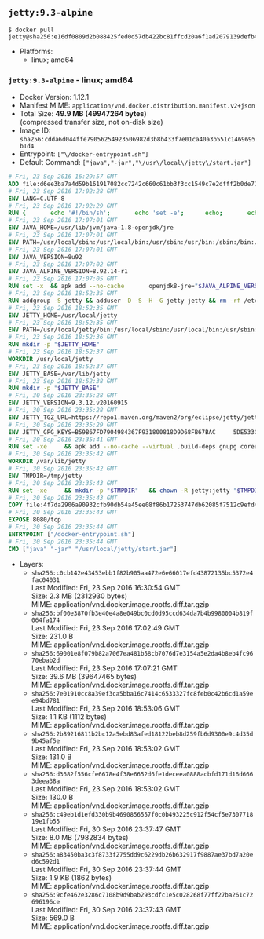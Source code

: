 ## `jetty:9.3-alpine`

```console
$ docker pull jetty@sha256:e16df0809d2b088425fed0d57db422bc81ffcd20a6f1ad2079139defb44400ac
```

-	Platforms:
	-	linux; amd64

### `jetty:9.3-alpine` - linux; amd64

-	Docker Version: 1.12.1
-	Manifest MIME: `application/vnd.docker.distribution.manifest.v2+json`
-	Total Size: **49.9 MB (49947264 bytes)**  
	(compressed transfer size, not on-disk size)
-	Image ID: `sha256:cdda6d044ffe79056254923506982d3b8b433f7e01ca40a3b551c1469695b1d4`
-	Entrypoint: `["\/docker-entrypoint.sh"]`
-	Default Command: `["java","-jar","\/usr\/local\/jetty\/start.jar"]`

```dockerfile
# Fri, 23 Sep 2016 16:29:57 GMT
ADD file:d6ee3ba7a4d59b161917082cc7242c660c61bb3f3cc1549c7e2dfff2b0de7104 in / 
# Fri, 23 Sep 2016 17:02:28 GMT
ENV LANG=C.UTF-8
# Fri, 23 Sep 2016 17:02:29 GMT
RUN { 		echo '#!/bin/sh'; 		echo 'set -e'; 		echo; 		echo 'dirname "$(dirname "$(readlink -f "$(which javac || which java)")")"'; 	} > /usr/local/bin/docker-java-home 	&& chmod +x /usr/local/bin/docker-java-home
# Fri, 23 Sep 2016 17:07:01 GMT
ENV JAVA_HOME=/usr/lib/jvm/java-1.8-openjdk/jre
# Fri, 23 Sep 2016 17:07:01 GMT
ENV PATH=/usr/local/sbin:/usr/local/bin:/usr/sbin:/usr/bin:/sbin:/bin:/usr/lib/jvm/java-1.8-openjdk/jre/bin:/usr/lib/jvm/java-1.8-openjdk/bin
# Fri, 23 Sep 2016 17:07:01 GMT
ENV JAVA_VERSION=8u92
# Fri, 23 Sep 2016 17:07:02 GMT
ENV JAVA_ALPINE_VERSION=8.92.14-r1
# Fri, 23 Sep 2016 17:07:05 GMT
RUN set -x 	&& apk add --no-cache 		openjdk8-jre="$JAVA_ALPINE_VERSION" 	&& [ "$JAVA_HOME" = "$(docker-java-home)" ]
# Fri, 23 Sep 2016 18:52:35 GMT
RUN addgroup -S jetty && adduser -D -S -H -G jetty jetty && rm -rf /etc/group- /etc/passwd- /etc/shadow-
# Fri, 23 Sep 2016 18:52:35 GMT
ENV JETTY_HOME=/usr/local/jetty
# Fri, 23 Sep 2016 18:52:35 GMT
ENV PATH=/usr/local/jetty/bin:/usr/local/sbin:/usr/local/bin:/usr/sbin:/usr/bin:/sbin:/bin:/usr/lib/jvm/java-1.8-openjdk/jre/bin:/usr/lib/jvm/java-1.8-openjdk/bin
# Fri, 23 Sep 2016 18:52:36 GMT
RUN mkdir -p "$JETTY_HOME"
# Fri, 23 Sep 2016 18:52:37 GMT
WORKDIR /usr/local/jetty
# Fri, 23 Sep 2016 18:52:37 GMT
ENV JETTY_BASE=/var/lib/jetty
# Fri, 23 Sep 2016 18:52:38 GMT
RUN mkdir -p "$JETTY_BASE"
# Fri, 30 Sep 2016 23:35:28 GMT
ENV JETTY_VERSION=9.3.12.v20160915
# Fri, 30 Sep 2016 23:35:28 GMT
ENV JETTY_TGZ_URL=https://repo1.maven.org/maven2/org/eclipse/jetty/jetty-distribution/9.3.12.v20160915/jetty-distribution-9.3.12.v20160915.tar.gz
# Fri, 30 Sep 2016 23:35:29 GMT
ENV JETTY_GPG_KEYS=B59B67FD7904984367F931800818D9D68FB67BAC 	5DE533CB43DAF8BC3E372283E7AE839CD7C58886
# Fri, 30 Sep 2016 23:35:41 GMT
RUN set -xe 	&& apk add --no-cache --virtual .build-deps gnupg coreutils curl 	&& curl -SL "$JETTY_TGZ_URL" -o jetty.tar.gz 	&& curl -SL "$JETTY_TGZ_URL.asc" -o jetty.tar.gz.asc 	&& export GNUPGHOME="$(mktemp -d)" 	&& for key in $JETTY_GPG_KEYS; do 		gpg --keyserver ha.pool.sks-keyservers.net --recv-keys "$key"; done 	&& gpg --batch --verify jetty.tar.gz.asc jetty.tar.gz 	&& rm -r "$GNUPGHOME" 	&& tar -xvzf jetty.tar.gz 	&& mv jetty-distribution-$JETTY_VERSION/* ./ 	&& sed -i '/jetty-logging/d' etc/jetty.conf 	&& rm -fr demo-base javadoc 	&& rm jetty.tar.gz* 	&& rm -fr jetty-distribution-$JETTY_VERSION/ 	&& cd $JETTY_BASE 	&& modules="$(grep -- ^--module= "$JETTY_HOME/start.ini" | cut -d= -f2 | paste -d, -s)" 	&& java -jar "$JETTY_HOME/start.jar" --add-to-startd="$modules,setuid" 	&& apk del .build-deps 	&& rm -fr .build-deps 	&& rm -rf /tmp/hsperfdata_root
# Fri, 30 Sep 2016 23:35:42 GMT
WORKDIR /var/lib/jetty
# Fri, 30 Sep 2016 23:35:42 GMT
ENV TMPDIR=/tmp/jetty
# Fri, 30 Sep 2016 23:35:43 GMT
RUN set -xe 	&& mkdir -p "$TMPDIR" 	&& chown -R jetty:jetty "$TMPDIR" "$JETTY_BASE"
# Fri, 30 Sep 2016 23:35:43 GMT
COPY file:4f7da2906a90932cfb90db54a45ee08f86b17253747db62085f7512c9efd46ad in / 
# Fri, 30 Sep 2016 23:35:43 GMT
EXPOSE 8080/tcp
# Fri, 30 Sep 2016 23:35:44 GMT
ENTRYPOINT ["/docker-entrypoint.sh"]
# Fri, 30 Sep 2016 23:35:44 GMT
CMD ["java" "-jar" "/usr/local/jetty/start.jar"]
```

-	Layers:
	-	`sha256:c0cb142e43453ebb1f82b905aa472e6e66017efd43872135bc5372e4fac04031`  
		Last Modified: Fri, 23 Sep 2016 16:30:54 GMT  
		Size: 2.3 MB (2312930 bytes)  
		MIME: application/vnd.docker.image.rootfs.diff.tar.gzip
	-	`sha256:bf00e3870fb3e40e4a8e049bc0cd0d95ccd634da7b4b9980004b819f064fa174`  
		Last Modified: Fri, 23 Sep 2016 17:02:49 GMT  
		Size: 231.0 B  
		MIME: application/vnd.docker.image.rootfs.diff.tar.gzip
	-	`sha256:69001e8f079b82a7067ea481b58cb7076d7e3154a5e2da4b8eb4fc9670ebab2d`  
		Last Modified: Fri, 23 Sep 2016 17:07:21 GMT  
		Size: 39.6 MB (39647465 bytes)  
		MIME: application/vnd.docker.image.rootfs.diff.tar.gzip
	-	`sha256:7e01910cc8a39ef3ca5bba16c7414c6533327fc8feb0c42b6cd1a59ee94bd781`  
		Last Modified: Fri, 23 Sep 2016 18:53:06 GMT  
		Size: 1.1 KB (1112 bytes)  
		MIME: application/vnd.docker.image.rootfs.diff.tar.gzip
	-	`sha256:2b89216811b2bc12a5ebd83afed18122beb8d259fb6d9300e9c4d35d9b45af5e`  
		Last Modified: Fri, 23 Sep 2016 18:53:02 GMT  
		Size: 131.0 B  
		MIME: application/vnd.docker.image.rootfs.diff.tar.gzip
	-	`sha256:d3682f556cfe6678e4f38e6652d6fe1deceea0888acbfd171d16d6663deea38a`  
		Last Modified: Fri, 23 Sep 2016 18:53:02 GMT  
		Size: 130.0 B  
		MIME: application/vnd.docker.image.rootfs.diff.tar.gzip
	-	`sha256:c49eb1d1efd330b9b4690856557f0c0b493225c912f54cf5e730771819e1fb55`  
		Last Modified: Fri, 30 Sep 2016 23:37:47 GMT  
		Size: 8.0 MB (7982834 bytes)  
		MIME: application/vnd.docker.image.rootfs.diff.tar.gzip
	-	`sha256:a83450ba3c3f8733f2755dd9c6229db26b632917f9887ae37bd7a20ed6c592d1`  
		Last Modified: Fri, 30 Sep 2016 23:37:44 GMT  
		Size: 1.9 KB (1862 bytes)  
		MIME: application/vnd.docker.image.rootfs.diff.tar.gzip
	-	`sha256:9cfe462e3286c7108b9d9bab293cdfc1e5c028268f77ff27ba261c72696196ce`  
		Last Modified: Fri, 30 Sep 2016 23:37:43 GMT  
		Size: 569.0 B  
		MIME: application/vnd.docker.image.rootfs.diff.tar.gzip
